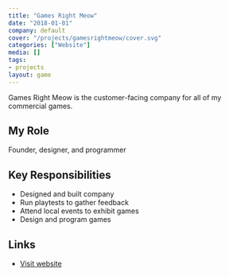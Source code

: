 ```yaml
---
title: "Games Right Meow"
date: "2018-01-01"
company: default
cover: "/projects/gamesrightmeow/cover.svg"
categories: ["Website"]
media: []
tags:
- projects
layout: game
---
```


Games Right Meow is the customer-facing company for all of my commercial games.

## My Role
Founder, designer, and programmer

## Key Responsibilities
* Designed and built company
* Run playtests to gather feedback
* Attend local events to exhibit games
* Design and program games

## Links
* [Visit website](http://gamesrightmeow.com)